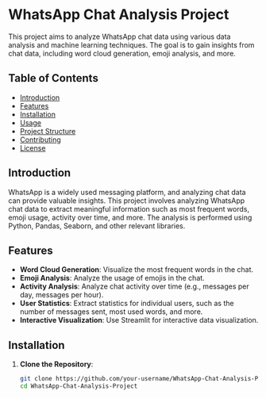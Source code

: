 # WhatsApp Chat Analysis Project

This project aims to analyze WhatsApp chat data using various data analysis and machine learning techniques. The goal is to gain insights from chat data, including word cloud generation, emoji analysis, and more.

## Table of Contents

- [Introduction](#introduction)
- [Features](#features)
- [Installation](#installation)
- [Usage](#usage)
- [Project Structure](#project-structure)
- [Contributing](#contributing)
- [License](#license)

## Introduction

WhatsApp is a widely used messaging platform, and analyzing chat data can provide valuable insights. This project involves analyzing WhatsApp chat data to extract meaningful information such as most frequent words, emoji usage, activity over time, and more. The analysis is performed using Python, Pandas, Seaborn, and other relevant libraries.

## Features

- **Word Cloud Generation**: Visualize the most frequent words in the chat.
- **Emoji Analysis**: Analyze the usage of emojis in the chat.
- **Activity Analysis**: Analyze chat activity over time (e.g., messages per day, messages per hour).
- **User Statistics**: Extract statistics for individual users, such as the number of messages sent, most used words, and more.
- **Interactive Visualization**: Use Streamlit for interactive data visualization.

## Installation

1. **Clone the Repository**:

   ```bash
   git clone https://github.com/your-username/WhatsApp-Chat-Analysis-Project.git
   cd WhatsApp-Chat-Analysis-Project

